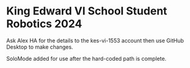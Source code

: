 # King Edward VI School Student Robotics 2024
Ask Alex HA for the details to the kes-vi-1553 account then use GitHub Desktop to make changes.

SoloMode added for use after the hard-coded path is complete.
